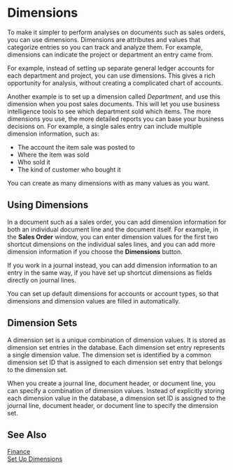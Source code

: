 <properties
                pageTitle="Dimensions| Financials"
                description="Using dimensions to analyse data." 
                services="project-madeira" 
                documentationCenter=""
                authors="bholtorf"
/>
<tags
    ms.service="project-madeira"
    ms.topic="article"
    ms.devlang="na"
    ms.tgt_pltfrm="na"
    ms.workload="na"
    ms.date="10/24/2016"
    ms.author="bholtorf" />
                
# Dimensions
To make it simpler to perform analyses on documents such as sales orders, you can use dimensions. Dimensions are attributes and values that categorize entries so you can track and analyze them. For example, dimensions can indicate the project or department an entry came from.  

For example, instead of setting up separate general ledger accounts for each department and project, you can use dimensions. This gives a rich opportunity for analysis, without creating a complicated chart of accounts.  

Another example is to set up a dimension called *Department*, and use this dimension when you post sales documents. This will let you use business intelligence tools to see which department sold which items. 
The more dimensions you use, the more detailed reports you can base your business decisions on. For example, a single sales entry can include multiple dimension information, such as:  
  
- The account the item sale was posted to  
- Where the item was sold
- Who sold it
- The kind of customer who bought it  
  
You can create as many dimensions with as many values as you want.  
  
## Using Dimensions  
In a document such as a sales order, you can add dimension information for both an individual document line and the document itself. For example, in the **Sales Order** window, you can enter dimension values for the first two shortcut dimensions on the individual sales lines, and you can add more dimension information if you choose the **Dimensions** button.  
  
If you work in a journal instead, you can add dimension information to an entry in the same way, if you have set up shortcut dimensions as fields directly on journal lines.  
  
You can set up default dimensions for accounts or account types, so that dimensions and dimension values are filled in automatically.  
  
## Dimension Sets
A dimension set is a unique combination of dimension values. It is stored as dimension set entries in the database. Each dimension set entry represents a single dimension value. The dimension set is identified by a common dimension set ID that is assigned to each dimension set entry that belongs to the dimension set.  
  
When you create a journal line, document header, or document line, you can specify a combination of dimension values. Instead of explicitly storing each dimension value in the database, a dimension set ID is assigned to the journal line, document header, or document line to specify the dimension set.  
  
## See Also  
[Finance](finance.md)  
[Set Up Dimensions](finance-setup-dimensions.md)  
